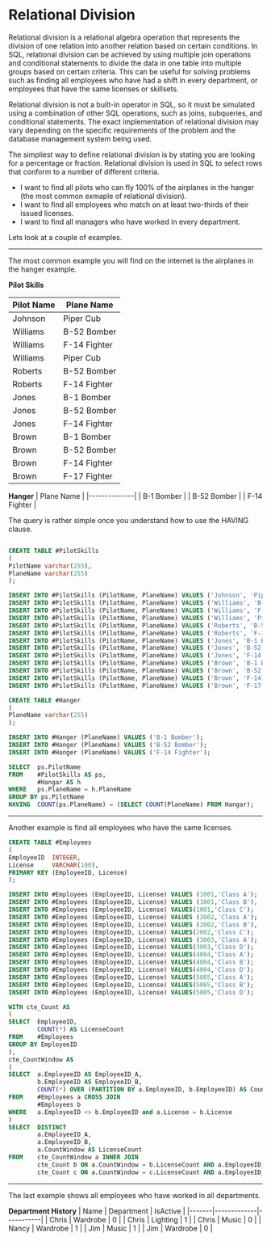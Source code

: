 # Relational Division

Relational division is a relational algebra operation that represents the division of one relation into another relation based on certain conditions. In SQL, relational division can be achieved by using multiple join operations and conditional statements to divide the data in one table into multiple groups based on certain criteria. This can be useful for solving problems such as finding all employees who have had a shift in every department, or employees that have the same licenses or skillsets.

Relational division is not a built-in operator in SQL, so it must be simulated using a combination of other SQL operations, such as joins, subqueries, and conditional statements. The exact implementation of relational division may vary depending on the specific requirements of the problem and the database management system being used.

The simpliest way to define relational division is by stating you are looking for a percentage or fraction.  Relational division is used in SQL to select rows that conform to a number of different criteria.
*  I want to find all pilots who can fly 100% of the airplanes in the hanger (the most common exmaple of relational division).
*  I want to find all employees who match on at least two-thirds of their issued licenses.  
*  I want to find all managers who have worked in every department.

Lets look at a couple of examples.

--------------------------------------------------------------

The most common example you will find on the internet is the airplanes in the hanger example.

**Pilot Skills**

| Pilot Name |   Plane Name    |
|------------|-----------------|
| Johnson    |  Piper Cub      |
| Williams   |  B-52 Bomber    |
| Williams   |  F-14 Fighter   |
| Williams   |  Piper Cub      |
| Roberts    |  B-52 Bomber    |
| Roberts    |  F-14 Fighter   |
| Jones      |  B-1 Bomber     |
| Jones      |  B-52 Bomber    |
| Jones      |  F-14 Fighter   |
| Brown      |  B-1 Bomber     |
| Brown      |  B-52 Bomber    |
| Brown      |  F-14 Fighter   |
| Brown      |  F-17 Fighter   |


**Hanger**
|  Plane Name  |
|--------------|
| B-1 Bomber   |
| B-52 Bomber  |
| F-14 Fighter |


The query is rather simple once you understand how to use the HAVING clause.

```sql

CREATE TABLE #PilotSkills 
(
PilotName varchar(255),
PlaneName varchar(255)
);

INSERT INTO #PilotSkills (PilotName, PlaneName) VALUES ('Johnson', 'Piper Cub'),
INSERT INTO #PilotSkills (PilotName, PlaneName) VALUES ('Williams', 'B-52 Bomber'),
INSERT INTO #PilotSkills (PilotName, PlaneName) VALUES ('Williams', 'F-14 Fighter'),
INSERT INTO #PilotSkills (PilotName, PlaneName) VALUES ('Williams', 'Piper Cub'),
INSERT INTO #PilotSkills (PilotName, PlaneName) VALUES ('Roberts', 'B-52 Bomber'),
INSERT INTO #PilotSkills (PilotName, PlaneName) VALUES ('Roberts', 'F-14 Fighter'),
INSERT INTO #PilotSkills (PilotName, PlaneName) VALUES ('Jones', 'B-1 Bomber'),
INSERT INTO #PilotSkills (PilotName, PlaneName) VALUES ('Jones', 'B-52 Bomber'),
INSERT INTO #PilotSkills (PilotName, PlaneName) VALUES ('Jones', 'F-14 Fighter'),
INSERT INTO #PilotSkills (PilotName, PlaneName) VALUES ('Brown', 'B-1 Bomber'),
INSERT INTO #PilotSkills (PilotName, PlaneName) VALUES ('Brown', 'B-52 Bomber'),
INSERT INTO #PilotSkills (PilotName, PlaneName) VALUES ('Brown', 'F-14 Fighter'),
INSERT INTO #PilotSkills (PilotName, PlaneName) VALUES ('Brown', 'F-17 Fighter');

CREATE TABLE #Hanger 
(
PlaneName varchar(255)
);

INSERT INTO #Hanger (PlaneName) VALUES ('B-1 Bomber');
INSERT INTO #Hanger (PlaneName) VALUES ('B-52 Bomber');
INSERT INTO #Hanger (PlaneName) VALUES ('F-14 Fighter');

SELECT  ps.PilotName
FROM    #PilotSkills AS ps, 
        #Hangar AS h
WHERE   ps.PlaneName = h.PlaneName
GROUP BY ps.PilotName 
HAVING  COUNT(ps.PlaneName) = (SELECT COUNT(PlaneName) FROM Hangar);
```

-------------------------------------------------------------------------

Another example is find all employees who have the same licenses.


```sql
CREATE TABLE #Employees
(
EmployeeID  INTEGER,
License     VARCHAR(100),
PRIMARY KEY (EmployeeID, License)
);

INSERT INTO #Employees (EmployeeID, License) VALUES (1001,'Class A');
INSERT INTO #Employees (EmployeeID, License) VALUES (1001,'Class B'),
INSERT INTO #Employees (EmployeeID, License) VALUES(1001,'Class C');
INSERT INTO #Employees (EmployeeID, License) VALUES (2002,'Class A');
INSERT INTO #Employees (EmployeeID, License) VALUES (2002,'Class B'),
INSERT INTO #Employees (EmployeeID, License) VALUES(2002,'Class C');
INSERT INTO #Employees (EmployeeID, License) VALUES (3003,'Class A');
INSERT INTO #Employees (EmployeeID, License) VALUES(3003,'Class D');
INSERT INTO #Employees (EmployeeID, License) VALUES(4004,'Class A');
INSERT INTO #Employees (EmployeeID, License) VALUES(4004,'Class B');
INSERT INTO #Employees (EmployeeID, License) VALUES(4004,'Class D');
INSERT INTO #Employees (EmployeeID, License) VALUES(5005,'Class A');
INSERT INTO #Employees (EmployeeID, License) VALUES(5005,'Class B');
INSERT INTO #Employees (EmployeeID, License) VALUES(5005,'Class D');

WITH cte_Count AS
(
SELECT  EmployeeID,
        COUNT(*) AS LicenseCount
FROM    #Employees
GROUP BY EmployeeID
),
cte_CountWindow AS
(
SELECT  a.EmployeeID AS EmployeeID_A,
        b.EmployeeID AS EmployeeID_B,
        COUNT(*) OVER (PARTITION BY a.EmployeeID, b.EmployeeID) AS CountWindow
FROM    #Employees a CROSS JOIN
        #Employees b
WHERE   a.EmployeeID <> b.EmployeeID and a.License = b.License
)
SELECT  DISTINCT
        a.EmployeeID_A,
        a.EmployeeID_B,
        a.CountWindow AS LicenseCount
FROM    cte_CountWindow a INNER JOIN
        cte_Count b ON a.CountWindow = b.LicenseCount AND a.EmployeeID_A = b.EmployeeID INNER JOIN
        cte_Count c ON a.CountWindow = c.LicenseCount AND a.EmployeeID_B = c.EmployeeID;
```


-------------------------------------------------------------------------

The last example shows all employees who have worked in all departments.

**Department History**
| Name  |  Department |  IsActive |
|-------|-------------|-----------|
| Chris |  Wardrobe   |         0 |
| Chris |  Lighting   |         1 |
| Chris |  Music      |         0 |
| Nancy |  Wardrobe   |         1 |
| Jim   |  Music      |         1 |
| Jim   |  Wardrobe   |         0 |



